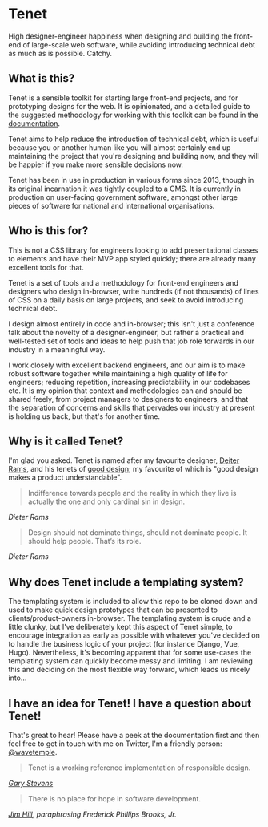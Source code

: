 # Tenet
High designer-engineer happiness when designing and building the front-end of large-scale web software, while avoiding introducing technical debt as much as is possible. Catchy.

## What is this?
Tenet is a sensible toolkit for starting large front-end projects, and for prototyping designs for the web. It is opinionated, and a detailed guide to the suggested methodology for working with this toolkit can be found in the [documentation](https://github.com/trubblebruin/tenet/wiki).

Tenet aims to help reduce the introduction of technical debt, which is useful because you or another human like you will almost certainly end up maintaining the project that you're designing and building now, and they will be happier if you make more sensible decisions now.

Tenet has been in use in production in various forms since 2013, though in its original incarnation it was tightly coupled to a CMS. It is currently in production on user-facing government software, amongst other large pieces of software for national and international organisations.

## Who is this for?
This is not a CSS library for engineers looking to add presentational classes to elements and have their MVP app styled quickly; there are already many excellent tools for that.

Tenet is a set of tools and a methodology for front-end engineers and designers who design in-browser, write hundreds (if not thousands) of lines of CSS on a daily basis on large projects, and seek to avoid introducing technical debt.

I design almost entirely in code and in-browser; this isn't just a conference talk about the novelty of a designer-engineer, but rather a practical and well-tested set of tools and ideas to help push that job role forwards in our industry in a meaningful way.

I work closely with excellent backend engineers, and our aim is to make robust software together while maintaining a high quality of life for engineers; reducing repetition, increasing predictability in our codebases etc. It is my opinion that context and methodologies can and should be shared freely, from project managers to designers to engineers, and that the separation of concerns and skills that pervades our industry at present is holding us back, but that's for another time.

## Why is it called Tenet?
I'm glad you asked. Tenet is named after my favourite designer, [Deiter Rams](https://en.wikipedia.org/wiki/Dieter_Rams), and his tenets of [good design](https://www.vitsoe.com/eu/about/good-design); my favourite of which is "good design makes a product understandable".

> Indifference towards people and the reality in which they live is actually the one and only cardinal sin in design.

_Dieter Rams_

> Design should not dominate things, should not dominate people. It should help people. That’s its role.

_Dieter Rams_

## Why does Tenet include a templating system?
The templating system is included to allow this repo to be cloned down and used to make quick design prototypes that can be presented to clients/product-owners in-browser. The templating system is crude and a little clunky, but I've deliberately kept this aspect of Tenet simple, to encourage integration as early as possible with whatever you've decided on to handle the business logic of your project (for instance Django, Vue, Hugo). Nevertheless, it's becoming apparent that for some use-cases the templating system can quickly become messy and limiting. I am reviewing this and deciding on the most flexible way forward, which leads us nicely into...

## I have an idea for Tenet! I have a question about Tenet!
That's great to hear! Please have a peek at the documentation first and then feel free to get in touch with me on Twitter, I'm a friendly person: [@wavetemple](https://twitter.com/wavetemple).

> Tenet is a working reference implementation of responsible design.

_[Gary Stevens](http://bramblefinch.co.uk)_

> There is no place for hope in software development.

_[Jim Hill](https://dammitjim.co.uk), paraphrasing Frederick Phillips Brooks, Jr._
